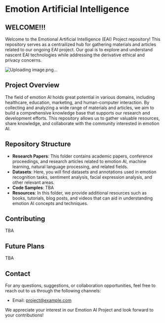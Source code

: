 # Emotion Artificial Intelligence

## WELCOME!!!
Welcome to the Emotional Artificial Intelligence (EAI) Project repository! This repository serves as a centrailized hub for gathering materials and articles related to our ongoing EAI project. Our goal is to explore and understand nascent EAI technologies while addressing the derivative ethical and privacy concerns. 

![Uploading image.png…]()

## Project Overview
The field of emotion AI holds great potential in various domains, including healthcare, education, marketing, and human-computer interaction. By collecting and analyzing a wide range of materials and articles, we aim to build a comprehensive knowledge base that supports our research and development efforts. This repository allows us to gather valuable resources, share knowledge, and collaborate with the community interested in emotion AI.

## Repository Structure
- **Research Papers**: This folder contains academic papers, conference proceedings, and research articles related to emotion AI, machine learning, natural language processing, and related fields.
- **Datasets**: Here, you will find datasets and annotations used in emotion recognition tasks, sentiment analysis, facial expression analysis, and other relevant areas.
- **Code Samples**: TBA
- **Resources**: In this folder, we provide additional resources such as books, tutorials, blog posts, and videos that can aid in understanding emotion AI concepts and techniques.

## Contributing
TBA

## Future Plans
TBA

## Contact
For any questions, suggestions, or collaboration opportunities, feel free to reach out to us through the following channels:
- Email: [project@example.com](mailto:project@example.com)


<!-- ## License
The materials and articles in this repository are released under the [MIT License](LICENSE.md). Please review the license file for more details.
 -->
We appreciate your interest in our Emotion AI Project and look forward to your contributions!
